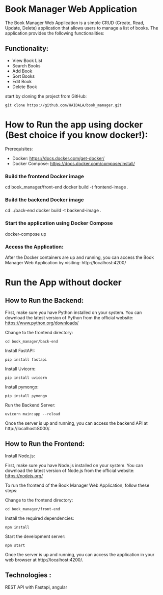 # Book Manager Web Application

The Book Manager Web Application is a simple CRUD (Create, Read, Update, Delete) application that allows users to manage a list of books. The application provides the following functionalities:

## Functionality:
- View Book List
- Search Books
- Add Book
- Sort Books
- Edit Book
- Delete Book

start by cloning the project from GitHub:

```git clone https://github.com/HAIDALA/book_manager.git```

# How to Run the app using docker (Best choice if you know docker!):

Prerequisites:
- Docker: https://docs.docker.com/get-docker/
- Docker Compose: https://docs.docker.com/compose/install/

### Build the frontend Docker image
cd book_manager/front-end
docker build -t frontend-image .

### Build the backend Docker image
cd ../back-end
docker build -t backend-image .

### Start the application using Docker Compose
docker-compose up

### Access the Application:
After the Docker containers are up and running, you can access the Book Manager Web Application by visiting:
http://localhost:4200/


# Run the App without docker

## How to Run the Backend:

First, make sure you have Python installed on your system. You can download the latest version of Python from the official website: https://www.python.org/downloads/


Change to the frontend directory:

```cd book_manager/back-end```

Install FastAPI:

```pip install fastapi```

Install Uvicorn:

```pip install uvicorn```

Install pymongo:

```pip install pymongo```

Run the Backend Server:

```uvicorn main:app --reload```


Once the server is up and running, you can access the backend API at http://localhost:8000/. 

## How to Run the Frontend:

Install Node.js:

First, make sure you have Node.js installed on your system. You can download the latest version of Node.js from the official website: https://nodejs.org/

To run the frontend of the Book Manager Web Application, follow these steps:

Change to the frontend directory:

```cd book_manager/front-end```

Install the required dependencies:

```npm install```

Start the development server:

```npm start```

Once the server is up and running, you can access the application in your web browser at http://localhost:4200/.


## Technologies : 

REST API with Fastapi, angular





